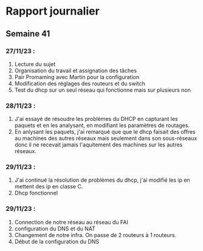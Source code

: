 # Rapport journalier

## Semaine 41

### 27/11/23 :

1. Lecture du sujet
2. Organisation du travail et assignation des tâches
3. Pair Promaming avec Martin pour la configuration
4. Modification des réglages des routeurs et du switch
5. Test du dhcp sur un seul réseau qui fonctionne mais sur plusieurs non

### 28/11/23 :

1. J'ai essayé de résoudre les problèmes du DHCP en capturant les paquets et en les analysant, en modifiant les paramètres de routages.
2. En anlysant les paquets, j'ai remarqué que que le dhcp faisait des offres au machines des autres réseaux mais seulement dans son sous-réseaux donc il ne recevait jamais l'aquitement des machines sur les autres réseaux.

### 29/11/23 :

1. J'ai continué la résolution de problèmes du dhcp, j'ai modifié les ip en mettent des ip en classe C.
2. Dhcp fonctionnel

### 29/11/23 :

1. Connection de notre réseau au réseau du FAI
2. configuration du DNS et du NAT
3. Changement de notre infra. On passe de 2 routeurs à 1 routeurs.
4. Début de la configuration du DNS